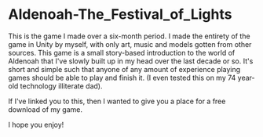 # Aldenoah-The_Festival_of_Lights
This is the game I made over a six-month period.  I made the entirety of the game in Unity by myself, with only art, music and models gotten from other sources.
This game is a small story-based introduction to the world of Aldenoah that I've slowly built up in my head over the last decade or so.
It's short and simple such that anyone of any amount of experience playing games should be able to play and finish it.
(I even tested this on my 74 year-old technology illiterate dad).


If I've linked you to this, then I wanted to give you a place for a free download of my game.

I hope you enjoy!

